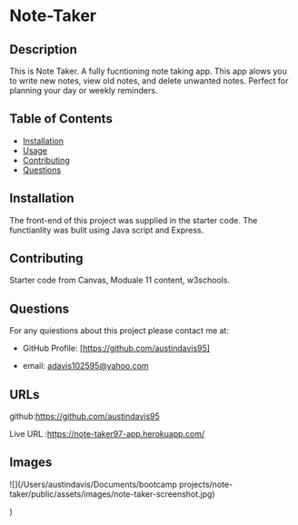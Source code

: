 # Note-Taker

## Description

This is Note Taker. A fully fucntioning note taking app. This app alows you to write new notes, view old notes, and delete unwanted notes. Perfect for planning your day or weekly reminders.

  
## Table of Contents
  
* [Installation](#installation)
* [Usage](#usage)
* [Contributing](#contributing)
* [Questions](#questions)
  
## Installation
  
The front-end of this project was supplied in the starter code. The functianlity was bulit using Java script and Express. 
  
  
  
## Contributing
  Starter code from Canvas, Moduale 11 content, w3schools.
  
## Questions
  
For any quiestions about this project please contact me at:
  
* GitHub Profile: [https://github.com/austindavis95]
  
* email: adavis102595@yahoo.com

## URLs
github:https://github.com/austindavis95

Live URL :https://note-taker97-app.herokuapp.com/


## Images

![](/Users/austindavis/Documents/bootcamp projects/note-taker/public/assets/images/note-taker-screenshot.jpg)

)

